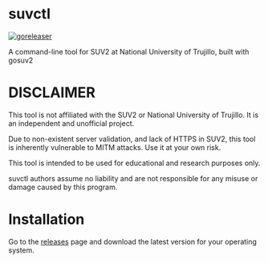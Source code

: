 # suvctl

[![goreleaser](https://github.com/patitolabs/suvctl/actions/workflows/release.yaml/badge.svg)](https://github.com/patitolabs/suvctl/actions/workflows/release.yaml)

A command-line tool for SUV2 at National University of Trujillo, built with gosuv2

# DISCLAIMER

This tool is not affiliated with the SUV2 or National University of Trujillo. It is an independent and unofficial project.

Due to non-existent server validation, and lack of HTTPS in SUV2, this tool is inherently vulnerable to MITM attacks. Use it at your own risk.

This tool is intended to be used for educational and research purposes only.

suvctl authors assume no liability and are not responsible for any misuse or damage caused by this program.

# Installation

Go to the [releases](https://github.com/patitolabs/suvctl/releases) page and download the latest version for your operating system.
